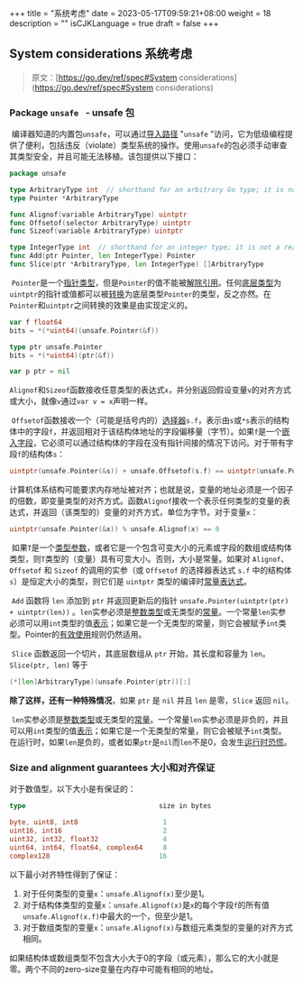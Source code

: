 +++
title = "系统考虑"
date = 2023-05-17T09:59:21+08:00
weight = 18
description = ""
isCJKLanguage = true
draft = false
+++
## System considerations 系统考虑

> 原文：[https://go.dev/ref/spec#System considerations](https://go.dev/ref/spec#System considerations)

### Package `unsafe ` - unsafe 包

​	编译器知道的内置包`unsafe`，可以通过[导入路径](../Packages#import-declarations) "`unsafe` "访问，它为低级编程提供了便利，包括违反（violate）类型系统的操作。使用`unsafe`的包必须手动审查其类型安全，并且可能无法移植。该包提供以下接口：

```go linenums="1"
package unsafe

type ArbitraryType int  // shorthand for an arbitrary Go type; it is not a real type
type Pointer *ArbitraryType

func Alignof(variable ArbitraryType) uintptr
func Offsetof(selector ArbitraryType) uintptr
func Sizeof(variable ArbitraryType) uintptr

type IntegerType int  // shorthand for an integer type; it is not a real type
func Add(ptr Pointer, len IntegerType) Pointer
func Slice(ptr *ArbitraryType, len IntegerType) []ArbitraryType
```

​	`Pointer`是一个[指针类型](../Types#pointer-types)，但是`Pointer`的值不能被[解除引用](../Expressions#address-operators)。任何[底层类型](../Types)为`uintptr`的指针或值都可以被[转换](../Expressions#conversions)为底层类型`Pointer`的类型，反之亦然。在`Pointer`和`uintptr`之间转换的效果是由实现定义的。

```go linenums="1"
var f float64
bits = *(*uint64)(unsafe.Pointer(&f))

type ptr unsafe.Pointer
bits = *(*uint64)(ptr(&f))

var p ptr = nil
```

​		`Alignof`和`Sizeof`函数接收任意类型的表达式`x`，并分别返回假设变量`v`的对齐方式或大小，就像`v`通过`var v = x`声明一样。

​	`Offsetof`函数接收一个（可能是括号内的）[选择器](../Expressions#selectors)`s.f`，表示由`s`或`*s`表示的结构体中的字段`f`，并返回相对于该结构体地址的字段偏移量（字节）。如果`f`是一个[嵌入字段](../Types#struct-types)，它必须可以通过结构体的字段在没有指针间接的情况下访问。对于带有字段`f`的结构体`s`：

```go linenums="1"
uintptr(unsafe.Pointer(&s)) + unsafe.Offsetof(s.f) == uintptr(unsafe.Pointer(&s.f))
```

​	计算机体系结构可能要求内存地址被对齐；也就是说，变量的地址必须是一个因子的倍数，即变量类型的对齐方式。函数`Alignof`接收一个表示任何类型的变量的表达式，并返回（该类型的）变量的对齐方式，单位为字节。对于变量`x`：

```go linenums="1"
uintptr(unsafe.Pointer(&x)) % unsafe.Alignof(x) == 0
```

​	如果`T`是一个[类型参数](../DeclarationsAndScope#type-parameter-declarations)，或者它是一个包含可变大小的元素或字段的数组或结构体类型，则`T`类型的（变量）具有可变大小。否则，大小是常量。如果对 `Alignof`、`Offsetof` 和 `Sizeof` 的调用的实参（或 `Offsetof` 的选择器表达式 `s.f` 中的结构体 `s`）是恒定大小的类型，则它们是 `uintptr` 类型的编译时[常量表达式](../Expressions#constant-expressions)。

​	 `Add` 函数将 `len` 添加到 `ptr` 并返回更新后的指针 `unsafe.Pointer(uintptr(ptr) + uintptr(len))` 。`len`实参必须是[整数类型](../Types#numeric-types)或无类型的[常量](../Constants)。一个常量`len`实参必须可以用`int`类型的值[表示](../PropertiesOfTypesAndValues#representability)；如果它是一个无类型的常量，则它会被赋予`int`类型。Pointer的[有效使用](https://go.dev/pkg/unsafe#Pointer)规则仍然适用。

​	`Slice` 函数返回一个切片，其底层数组从 `ptr` 开始，其长度和容量为 `len`。`Slice(ptr, len)` 等于

```go linenums="1"
(*[len]ArbitraryType)(unsafe.Pointer(ptr))[:]
```

**除了这样，还有一种特殊情况**，如果 `ptr` 是 `nil` 并且 `len` 是零，`Slice` 返回 `nil`。

​	`len`实参必须是[整数类型](../Types#numeric-types)或无类型的[常量](../Constants)。一个常量`len`实参必须是非负的，并且可以用`int`类型的值[表示](../PropertiesOfTypesAndValues#representability)；如果它是一个无类型的常量，则它会被赋予`int`类型。在运行时，如果`len`是负的，或者如果`ptr`是`nil`而`len`不是0，会发生[运行时恐慌](../Run-timePanics)。

### Size and alignment guarantees 大小和对齐保证

对于数值型，以下大小是有保证的：

```go linenums="1"
type                                 size in bytes

byte, uint8, int8                     1
uint16, int16                         2
uint32, int32, float32                4
uint64, int64, float64, complex64     8
complex128                           16
```

以下最小对齐特性得到了保证：

1. 对于任何类型的变量`x`：`unsafe.Alignof(x)`至少是1。
2. 对于结构体类型的变量`x`：`unsafe.Alignof(x)`是`x`的每个字段`f`的所有值`unsafe.Alignof(x.f)`中最大的一个，但至少是1。
3. 对于数组类型的变量`x`：`unsafe.Alignof(x)`与数组元素类型的变量的对齐方式相同。

​	如果结构体或数组类型不包含大小大于0的字段（或元素），那么它的大小就是零。两个不同的zero-size变量在内存中可能有相同的地址。